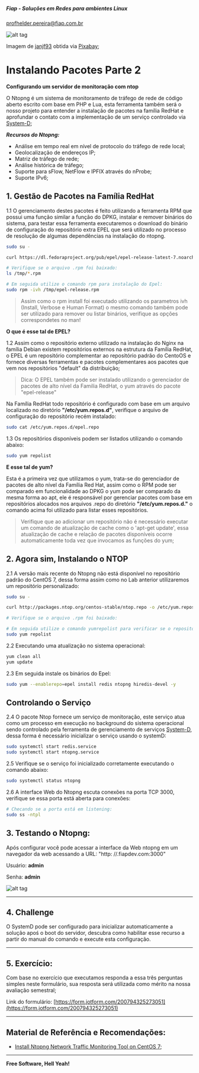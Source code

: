 ##### Fiap - Soluções em Redes para ambientes Linux
profhelder.pereira@fiap.com.br

![alt tag](https://raw.githubusercontent.com/fiapsistemaslinux/SysOps/master/images/L03_logo2.png)

Imagem de [janjf93](https://pixabay.com/pt/users/janjf93-3084263/?utm_source=link-attribution&amp;utm_medium=referral&amp;utm_campaign=image&amp;utm_content=2126880) obtida via [Pixabay](https://pixabay.com/pt/?utm_source=link-attribution&amp;utm_medium=referral&amp;utm_campaign=image&amp;utm_content=2126880");


# Instalando Pacotes Parte 2 
**Configurando um servidor de monitoração com ntop**

O Ntopng é um sistema de monitoramento de tráfego de rede de código aberto escrito com base em PHP e Lua, esta ferramenta também será o nosso projeto para entender a instalação de pacotes na família RedHat e aprofundar o contato com a implementação de um serviço controlado via [System-D](https://access.redhat.com/documentation/en-us/red_hat_enterprise_linux/7/html/system_administrators_guide/chap-managing_services_with_systemd);

***Recursos do Ntopng:***

- Análise em tempo real em nível de protocolo do tráfego de rede local;
- Geolocalização de endereços IP;
- Matriz de tráfego de rede;
- Análise histórica de tráfego;
- Suporte para sFlow, NetFlow e IPFIX através do nProbe;
- Suporte IPv6;

## 1. Gestão de Pacotes na Família RedHat

1.1 O gerenciamento destes pacotes é feito utilizando a ferramenta RPM que possui uma função similar a função do DPKG, instalar e remover binários do sistema, para testar essa ferramenta executaremos o download do binário de configuração do repositório extra EPEL que será utilizado no processo de resolução de algumas dependências na instalação do ntopng.

```sh
sudo su -

curl https://dl.fedoraproject.org/pub/epel/epel-release-latest-7.noarch.rpm -o /tmp/epel-release.rpm

# Verifique se o arquivo .rpm foi baixado:
ls /tmp/*.rpm

# Em seguida utilize o comando rpm para instalação do Epel:
sudo rpm -ivh /tmp/epel-release.rpm
```

> Assim como o rpm install foi executado utilizando os parametros ivh (Install, Verbose e Human Format) o mesmo comando também pode ser utilizado para remover ou listar binários, verifique as opções correspondetes no man!

**O que é esse tal de EPEL?**

1.2 Assim como o repositório externo utilizado na instalação do Nginx na família Debian existem repositórios externos na estrutura da Família RedHat, o EPEL é um repositório complementar ao repositório padrão do CentoOS e fornece diversas ferramentas e pacotes complementares aos pacotes que vem nos repositórios "default" da distribuição;

> Dica: O EPEL também pode ser instalado utilizando o gerenciador de pacotes de alto nível da Familia RedHat, o yum através do pacote "epel-release"

Na Família RedHat todo repositório é configurado com base em um arquivo localizado no diretório **"/etc/yum.repos.d"**, verifique o arquivo de configuração do repositório recém instalado:

```sh
sudo cat /etc/yum.repos.d/epel.repo
```

1.3 Os repositórios disponíveis podem ser listados utilizando o comando abaixo:

```sh
sudo yum repolist 
```

**E esse tal de yum?**

Esta é a primeira vez que utilizamos o yum, trata-se do gerenciador de pacotes de alto nível da Família Red Hat, assim como o RPM pode ser comparado em funcionalidade ao DPKG o yum pode ser comparado da mesma forma ao apt, ele é responsável por gerenciar pacotes com base em repositórios alocados nos arquivos .repo do diretório **"/etc/yum.repos.d."** o comando acima foi utilizado para listar esses repositórios.

> Verifique que ao adicionar um repositório não é necessário executar um comando de atualização de cache como o 'apt-get update', essa atualização de cache e relação de pacotes disponíveis ocorre automaticamente toda vez que invocamos as funções do yum;

## 2. Agora sim, Instalando o NTOP

2.1 A versão mais recente do Ntopng não está disponível no repositório padrão do CentOS 7, dessa forma assim como no Lab anterior utilizaremos um repositório personalizado:

```sh
sudo su -

curl http://packages.ntop.org/centos-stable/ntop.repo -o /etc/yum.repos.d/ntop.repo

# Verifique se o arquivo .rpm foi baixado:

# Em seguida utilize o comando yumrepolist para verificar se o repositório foi adicionado:
sudo yum repolist
```

2.2 Executando uma atualização no sistema operacional:

```sh
yum clean all
yum update
```

2.3 Em seguida instale os binários do Epel:

```sh
sudo yum --enablerepo=epel install redis ntopng hiredis-devel -y
```

## Controlando o Serviço

2.4 O pacote Ntop fornece um serviço de monitoração, este serviço atua como um processo em execução no background do sistema operacional sendo controlado pela ferramenta de gerenciamento de serviços [System-D](https://access.redhat.com/documentation/en-us/red_hat_enterprise_linux/7/html/system_administrators_guide/chap-managing_services_with_systemd), dessa forma é necessário inicializar o serviço usando o systemD:

```sh
sudo systemctl start redis.service
sudo systemctl start ntopng.service
```

2.5 Verifique se o serviço foi inicializado corretamente executando o comando abaixo:

```sh
sudo systemctl status ntopng
```

2.6 A interface Web do Ntopng escuta conexões na porta TCP 3000, verifique se essa porta está aberta para conexões:

```sh
# Checando se a porta está em listening:
sudo ss -ntpl
```

## 3. Testando o Ntopng:

Após configurar você pode acessar a interface da Web ntopng em um navegador da web acessando a URL:
"http: //<SEU-RM>.fiapdev.com:3000"

Usuário: **admin**

Senha:   **admin**

![alt tag](https://raw.githubusercontent.com/fiapsistemaslinux/SysOps/master/images/L03_ntop.png)


---

## 4. Challenge

O SystemD pode ser configurado para inicializar automaticamente a solução apoś o boot do servidor, descubra como habilitar esse recurso a partir do manual do comando e execute esta configuração.

---

## 5. Exercício:

Com base no exercício que executamos responda a essa três perguntas simples neste formulário, sua resposta será utilizada como mérito na nossa avaliação semestral;

Link do formulário: [https://form.jotform.com/200794325273051](https://form.jotform.com/200794325273051)

---

## Material de Referência e Recomendações:

* [Install Ntopng Network Traffic Monitoring Tool on CentOS 7](https://devops.profitbricks.com/tutorials/install-ntopng-network-traffic-monitoring-tool-on-centos-7/);

---

**Free Software, Hell Yeah!**
